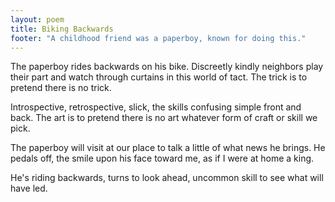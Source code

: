 ```yaml
---
layout: poem
title: Biking Backwards
footer: "A childhood friend was a paperboy, known for doing this."
---
```


The paperboy rides backwards on his bike.
Discreetly kindly neighbors play their part
and watch through curtains in this world of tact.
The trick is to pretend there is no trick.

Introspective, retrospective, slick,
the skills confusing simple front and back.
The art is to pretend there is no art
whatever form of craft or skill we pick.

The paperboy will visit at our place
to talk a little of what news he brings.
He pedals off, the smile upon his face
toward me, as if I were at home a king.

He's riding backwards, turns to look ahead,
uncommon skill to see what will have led.
